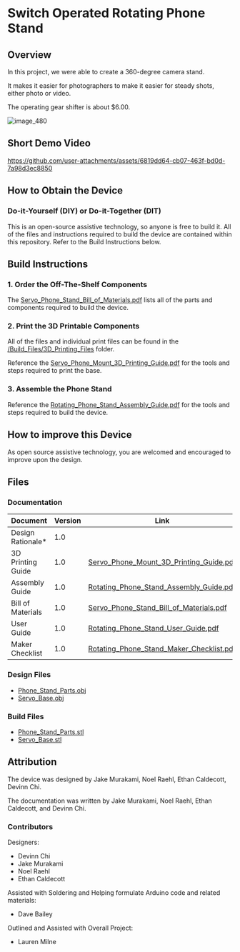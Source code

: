 <!--- TITLE --->
# Switch Operated Rotating Phone Stand 

## Overview
<!--- A brief summary of the project. What it does, who it is for, how much it costs. --->
In this project, we were able to create a 360-degree camera stand. 

It makes it easier for photographers to make it easier for steady shots, either photo or video. 

The operating gear shifter is about $6.00. 

![image_480](https://github.com/user-attachments/assets/bb5e5007-830f-4c8e-bf4a-57149122c214)


## Short Demo Video
https://github.com/user-attachments/assets/6819dd64-cb07-463f-bd0d-7a98d3ec8850



## How to Obtain the Device
### Do-it-Yourself (DIY) or Do-it-Together (DIT)

This is an open-source assistive technology, so anyone is free to build it. All of the files and instructions required to build the device are contained within this repository. Refer to the Build Instructions below.

## Build Instructions
<!--- Outline the major steps required to create a build --->

### 1. Order the Off-The-Shelf Components

The [Servo_Phone_Stand_Bill_of_Materials.pdf](/Documentation/Servo_Phone_Stand_Bill_of_Materials.pdf) lists all of the parts and components required to build the device.

### 2. Print the 3D Printable Components

All of the files and individual print files can be found in the [/Build_Files/3D_Printing_Files](/Build_Files/3D_Printing_Files/) folder.

Reference the [Servo_Phone_Mount_3D_Printing_Guide.pdf](/Documentation/Servo_Phone_Mount_3D_Printing_Guide.pdf) for the tools and steps required to print the base.

### 3. Assemble the Phone Stand

Reference the [Rotating_Phone_Stand_Assembly_Guide.pdf](/Documentation/Rotating_Phone_Stand_Assembly_Guide.pdf) for the tools and steps required to build the device.

## How to improve this Device
As open source assistive technology, you are welcomed and encouraged to improve upon the design. 

## Files
### Documentation
<!--- Update the name, link, and version for documentation --->

| Document             | Version | Link                                                                 |
|----------------------|---------|----------------------------------------------------------------------|
| Design Rationale*    | 1.0     |                                                                                                   |
| 3D Printing Guide    | 1.0     | [Servo_Phone_Mount_3D_Printing_Guide.pdf](/Documentation/Servo_Phone_Mount_3D_Printing_Guide.pdf) |
| Assembly Guide       | 1.0     | [Rotating_Phone_Stand_Assembly_Guide.pdf](/Documentation/Rotating_Phone_Stand_Assembly_Guide.pdf) |
| Bill of Materials    | 1.0     | [Servo_Phone_Stand_Bill_of_Materials.pdf](/Documentation/Servo_Phone_Stand_Bill_of_Materials.pdf) |
| User Guide           | 1.0     | [Rotating_Phone_Stand_User_Guide.pdf](/Documentation/Rotating_Phone_Stand_User_Guide.pdf)         |
| Maker Checklist    | 1.0     | [Rotating_Phone_Stand_Maker_Checklist.pdf](/Documentation/Rotating_Phone_Stand_Maker_Checklist.pdf)                                                                                                  |

### Design Files
<!--- Include a copy of the original design files to facilitate easy editing and customization. Consider also including a generic format (e.g., STEP) --->
- [Phone_Stand_Parts.obj](/Design_Files/Phone%20Stand%20Parts.obj)
- [Servo_Base.obj](/Design_Files/Servo_Base.obj)

### Build Files
<!--- Include a copy of the build files intended for manufacturing. This may include svg files for laser cutting, stl files for 3d printing, Gerber files for custom PCBs, and Arduino files for custom firmware. --->
- [Phone_Stand_Parts.stl](/Build_Files/3D_Printing_Files/Phone_Stand_Parts.stl)
- [Servo_Base.stl](/Build_Files/3D_Printing_Files/Servo_Base.stl)

## Attribution
<!--- Provide any necessary attribution for designs or components that are included in the device or as part of the project. --->
The device was designed by Jake Murakami, Noel Raehl, Ethan Caldecott, Devinn Chi. 

<!--- This is the attribution for the template. --->
The documentation was written by Jake Murakami, Noel Raehl, Ethan Caldecott, and Devinn Chi.

### Contributors
<!--- List the names of the people that contributed to the design. This could include the original source of the idea, designers, testers, documenters, etc. --->
Designers:
 - Devinn Chi 
 - Jake Murakami
 - Noel Raehl
 - Ethan Caldecott

Assisted with Soldering and Helping formulate Arduino code and related materials:
 - Dave Bailey

Outlined and Assisted with Overall Project:
 - Lauren Milne

